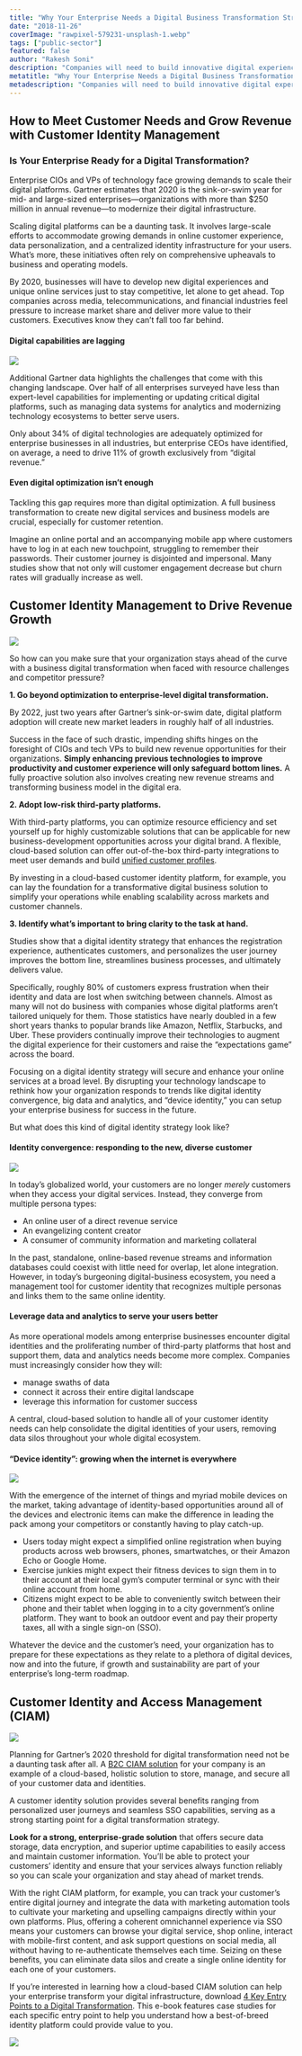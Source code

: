 ```yaml
---
title: "Why Your Enterprise Needs a Digital Business Transformation Strategy"
date: "2018-11-26"
coverImage: "rawpixel-579231-unsplash-1.webp"
tags: ["public-sector"]
featured: false 
author: "Rakesh Soni" 
description: "Companies will need to build innovative digital experiences and exclusive online services by 2020 just to remain competitive, let alone to get ahead. Top businesses in the media, telecommunications, and financial sectors are under pressure to grow market share and provide their consumers with more value."
metatitle: "Why Your Enterprise Needs a Digital Business Transformation Strategy | LoginRadius"
metadescription: "Companies will need to build innovative digital experiences and exclusive online services by 2020 just to remain competitive, let alone to get ahead."
---
```


## How to Meet Customer Needs and Grow Revenue with Customer Identity Management


### Is Your Enterprise Ready for a Digital Transformation?

Enterprise CIOs and VPs of technology face growing demands to scale their digital platforms. Gartner estimates that 2020 is the sink-or-swim year for mid- and large-sized enterprises—organizations with more than $250 million in annual revenue—to modernize their digital infrastructure.

Scaling digital platforms can be a daunting task. It involves large-scale efforts to accommodate growing demands in online customer experience, data personalization, and a centralized identity infrastructure for your users. What’s more, these initiatives often rely on comprehensive upheavals to business and operating models.

By 2020, businesses will have to develop new digital experiences and unique online services just to stay competitive, let alone to get ahead. Top companies across media, telecommunications, and financial industries feel pressure to increase market share and deliver more value to their customers. Executives know they can’t fall too far behind.

#### Digital capabilities are lagging

![](rawpixel-570911-unsplash-e1543257473342.webp)

Additional Gartner data highlights the challenges that come with this changing landscape. Over half of all enterprises surveyed have less than expert-level capabilities for implementing or updating critical digital platforms, such as managing data systems for analytics and modernizing technology ecosystems to better serve users.

Only about 34% of digital technologies are adequately optimized for enterprise businesses in all industries, but enterprise CEOs have identified, on average, a need to drive 11% of growth exclusively from “digital revenue.”

#### Even digital optimization isn’t enough

Tackling this gap requires more than digital optimization. A full business transformation to create new digital services and business models are crucial, especially for customer retention.

Imagine an online portal and an accompanying mobile app where customers have to log in at each new touchpoint, struggling to remember their passwords. Their customer journey is disjointed and impersonal. Many studies show that not only will customer engagement decrease but churn rates will gradually increase as well.

## Customer Identity Management to Drive Revenue Growth

![](damian-zaleski-843-unsplash.webp)

So how can you make sure that your organization stays ahead of the curve with a business digital transformation when faced with resource challenges and competitor pressure?

**1\. Go beyond optimization to enterprise-level digital transformation.**

By 2022, just two years after Gartner’s sink-or-swim date, digital platform adoption will create new market leaders in roughly half of all industries.

Success in the face of such drastic, impending shifts hinges on the foresight of CIOs and tech VPs to build new revenue opportunities for their organizations. **Simply enhancing previous technologies to improve productivity and customer experience will only safeguard bottom lines.** A fully proactive solution also involves creating new revenue streams and transforming business model in the digital era.

**2\. Adopt low-risk third-party platforms.**

With third-party platforms, you can optimize resource efficiency and set yourself up for highly customizable solutions that can be applicable for new business-development opportunities across your digital brand. A flexible, cloud-based solution can offer out-of-the-box third-party integrations to meet user demands and build [unified customer profiles](https://www.loginradius.com/blog/growth/unified-identity-ensures-great-customer-interactions/).

By investing in a cloud-based customer identity platform, for example, you can lay the foundation for a transformative digital business solution to simplify your operations while enabling scalability across markets and customer channels.

**3\. Identify what’s important to bring clarity to the task at hand.**

Studies show that a digital identity strategy that enhances the registration experience, authenticates customers, and personalizes the user journey improves the bottom line, streamlines business processes, and ultimately delivers value.

Specifically, roughly 80% of customers express frustration when their identity and data are lost when switching between channels. Almost as many will not do business with companies whose digital platforms aren’t tailored uniquely for them. Those statistics have nearly doubled in a few short years thanks to popular brands like Amazon, Netflix, Starbucks, and Uber. These providers continually improve their technologies to augment the digital experience for their customers and raise the “expectations game” across the board.

Focusing on a digital identity strategy will secure and enhance your online services at a broad level. By disrupting your technology landscape to rethink how your organization responds to trends like digital identity convergence, big data and analytics, and “device identity,” you can setup your enterprise business for success in the future.

But what does this kind of digital identity strategy look like?

#### Identity convergence: responding to the new, diverse customer

![](daniel-gzz-105307-unsplash.webp)

In today’s globalized world, your customers are no longer _merely_ customers when they access your digital services. Instead, they converge from multiple persona types:

- An online user of a direct revenue service
- An evangelizing content creator
- A consumer of community information and marketing collateral

In the past, standalone, online-based revenue streams and information databases could coexist with little need for overlap, let alone integration. However, in today’s burgeoning digital-business ecosystem, you need a management tool for customer identity that recognizes multiple personas and links them to the same online identity.

#### Leverage data and analytics to serve your users better 

As more operational models among enterprise businesses encounter digital identities and the proliferating number of third-party platforms that host and support them, data and analytics needs become more complex. Companies must increasingly consider how they will:

- manage swaths of data
- connect it across their entire digital landscape
- leverage this information for customer success

A central, cloud-based solution to handle all of your customer identity needs can help consolidate the digital identities of your users, removing data silos throughout your whole digital ecosystem.

#### “Device identity”: growing when the internet is everywhere

![](bence-boros-573486-unsplash.webp)

With the emergence of the internet of things and myriad mobile devices on the market, taking advantage of identity-based opportunities around all of the devices and electronic items can make the difference in leading the pack among your competitors or constantly having to play catch-up.

- Users today might expect a simplified online registration when buying products across web browsers, phones, smartwatches, or their Amazon Echo or Google Home.
- Exercise junkies might expect their fitness devices to sign them in to their account at their local gym’s computer terminal or sync with their online account from home.
- Citizens might expect to be able to conveniently switch between their phone and their tablet when logging in to a city government’s online platform. They want to book an outdoor event and pay their property taxes, all with a single sign-on (SSO).

Whatever the device and the customer’s need, your organization has to prepare for these expectations as they relate to a plethora of digital devices, now and into the future, if growth and sustainability are part of your enterprise’s long-term roadmap.

## Customer Identity and Access Management (CIAM)

![](heidi-sandstrom-173946-unsplash.webp)

Planning for Gartner’s 2020 threshold for digital transformation need not be a daunting task after all. A [B2C CIAM solution](https://www.loginradius.com/customer-identity-management-b2c-ciam/) for your company is an example of a cloud-based, holistic solution to store, manage, and secure all of your customer data and identities.

A customer identity solution provides several benefits ranging from personalized user journeys and seamless SSO capabilities, serving as a strong starting point for a digital transformation strategy.

**Look for a strong, enterprise-grade solution** that offers secure data storage, data encryption, and superior uptime capabilities to easily access and maintain customer information. You’ll be able to protect your customers’ identity and ensure that your services always function reliably so you can scale your organization and stay ahead of market trends.

With the right CIAM platform, for example, you can track your customer’s entire digital journey and integrate the data with marketing automation tools to cultivate your marketing and upselling campaigns directly within your own platforms. Plus, offering a coherent omnichannel experience via SSO means your customers can browse your digital service, shop online, interact with mobile-first content, and ask support questions on social media, all without having to re-authenticate themselves each time. Seizing on these benefits, you can eliminate data silos and create a single online identity for each one of your customers.

If you’re interested in learning how a cloud-based CIAM solution can help your enterprise transform your digital infrastructure, download [4 Key Entry Points to a Digital Transformation](https://www.loginradius.com/resource/4-key-entry-points-to-a-digital-transformation/). This e-book features case studies for each specific entry point to help you understand how a best-of-breed identity platform could provide value to you.

[![](4-key-entry-points-to-digital-transformation-1024x310.webp)](https://www.loginradius.com/resource/4-key-entry-points-to-a-digital-transformation/)
